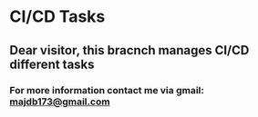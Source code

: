 # CI/CD Tasks 
## Dear visitor, this bracnch manages CI/CD different tasks 
### For more information contact me via gmail: majdb173@gmail.com
